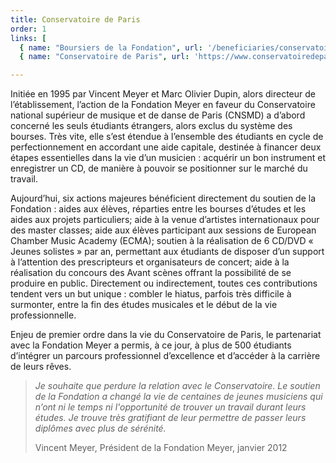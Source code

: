```yaml
---
title: Conservatoire de Paris
order: 1
links: [
  { name: "Boursiers de la Fondation", url: '/beneficiaries/conservatoire/', target: "_parent" },
  { name: "Conservatoire de Paris", url: 'https://www.conservatoiredeparis.fr/fr',target: "_blank" } ]

---
```


Initiée en 1995 par Vincent Meyer et Marc Olivier Dupin, alors directeur de l’établissement, l’action de la Fondation Meyer en faveur du Conservatoire national supérieur de musique et de danse de Paris (CNSMD) a d’abord concerné les seuls étudiants étrangers, alors exclus du système des bourses. Très vite, elle s’est étendue à l’ensemble des étudiants en cycle de perfectionnement en accordant une aide capitale, destinée à financer deux étapes essentielles dans la vie d’un musicien : acquérir un bon instrument et enregistrer un CD, de manière à pouvoir se positionner sur le marché du travail.

Aujourd’hui, six actions majeures bénéficient directement du soutien de la Fondation : aides aux élèves, réparties entre les bourses d’études et les aides aux projets particuliers; aide à la venue d’artistes internationaux pour des master classes; aide aux élèves participant aux sessions de European Chamber Music Academy (ECMA); soutien à la réalisation de 6 CD/DVD « Jeunes solistes » par an, permettant aux étudiants de disposer d’un support à l’attention des prescripteurs et organisateurs de concert; aide à la réalisation du concours des Avant scènes offrant la possibilité de se produire en public. Directement ou indirectement, toutes ces contributions tendent vers un but unique : combler le hiatus, parfois très difficile à surmonter, entre la fin des études musicales et le début de la vie professionnelle.

Enjeu de premier ordre dans la vie du Conservatoire de Paris, le partenariat avec la Fondation Meyer a permis, à ce jour, à plus de 500 étudiants d’intégrer un parcours professionnel d’excellence et d’accéder à la carrière de leurs rêves.

> *Je souhaite que perdure la relation avec le Conservatoire. Le soutien de la Fondation a changé la vie de centaines de jeunes musiciens qui n’ont ni le temps ni l'opportunité de trouver un travail durant leurs études. Je trouve très gratifiant de leur permettre de passer leurs diplômes avec plus de sérénité.*
>
> Vincent Meyer, Président de la Fondation  Meyer, janvier 2012

